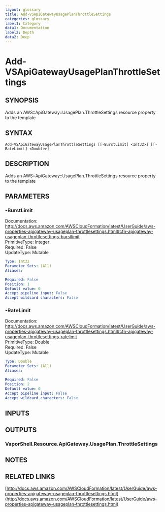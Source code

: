 ```yaml
---
layout: glossary
title: Add-VSApiGatewayUsagePlanThrottleSettings
categories: glossary
label1: Category
data1: Documentation
label2: Depth
data2: Deep
---
```


# Add-VSApiGatewayUsagePlanThrottleSettings

## SYNOPSIS
Adds an AWS::ApiGateway::UsagePlan.ThrottleSettings resource property to the template

## SYNTAX

```
Add-VSApiGatewayUsagePlanThrottleSettings [[-BurstLimit] <Int32>] [[-RateLimit] <Double>]
```

## DESCRIPTION
Adds an AWS::ApiGateway::UsagePlan.ThrottleSettings resource property to the template

## PARAMETERS

### -BurstLimit
Documentation: http://docs.aws.amazon.com/AWSCloudFormation/latest/UserGuide/aws-properties-apigateway-usageplan-throttlesettings.html#cfn-apigateway-usageplan-throttlesettings-burstlimit    
PrimitiveType: Integer    
Required: False    
UpdateType: Mutable

```yaml
Type: Int32
Parameter Sets: (All)
Aliases: 

Required: False
Position: 1
Default value: 0
Accept pipeline input: False
Accept wildcard characters: False
```

### -RateLimit
Documentation: http://docs.aws.amazon.com/AWSCloudFormation/latest/UserGuide/aws-properties-apigateway-usageplan-throttlesettings.html#cfn-apigateway-usageplan-throttlesettings-ratelimit    
PrimitiveType: Double    
Required: False    
UpdateType: Mutable

```yaml
Type: Double
Parameter Sets: (All)
Aliases: 

Required: False
Position: 2
Default value: 0
Accept pipeline input: False
Accept wildcard characters: False
```

## INPUTS

## OUTPUTS

### VaporShell.Resource.ApiGateway.UsagePlan.ThrottleSettings

## NOTES

## RELATED LINKS

[http://docs.aws.amazon.com/AWSCloudFormation/latest/UserGuide/aws-properties-apigateway-usageplan-throttlesettings.html](http://docs.aws.amazon.com/AWSCloudFormation/latest/UserGuide/aws-properties-apigateway-usageplan-throttlesettings.html)

